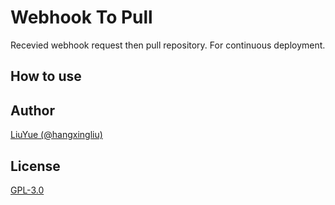 # Webhook To Pull

Recevied webhook request then pull repository. For continuous deployment.

## How to use

## Author

[LiuYue (@hangxingliu)](https://github.com/hangxingliu)

## License

[GPL-3.0](LICENSE)

